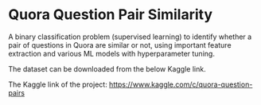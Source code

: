 # Quora Question Pair Similarity

A binary classification problem (supervised learning) to identify whether a pair of questions in Quora are similar or not, using important feature extraction and various ML models with hyperparameter tuning.

The dataset can be downloaded from the below Kaggle link.

The Kaggle link of the project:
https://www.kaggle.com/c/quora-question-pairs